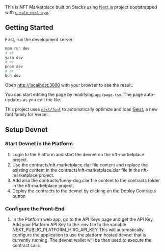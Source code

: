 This is NFT Marketplace built on Stacks using [Next.js](https://nextjs.org) project bootstrapped with [`create-next-app`](https://nextjs.org/docs/app/api-reference/cli/create-next-app).

## Getting Started

First, run the development server:

```bash
npm run dev
# or
yarn dev
# or
pnpm dev
# or
bun dev
```

Open [http://localhost:3000](http://localhost:3000) with your browser to see the result.

You can start editing the page by modifying `app/page.tsx`. The page auto-updates as you edit the file.

This project uses [`next/font`](https://nextjs.org/docs/app/building-your-application/optimizing/fonts) to automatically optimize and load [Geist](https://vercel.com/font), a new font family for Vercel.

## Setup Devnet
### Start Devnet in the Platform
1. Login to the Platform and start the devnet on the nft-marketplace project.
2. Use the contracts/nft-marketplace.clar file content and replace the existing content in the contracts/nft-marketplace.clar file in the nft-marketplace project.
3. Add also the contracts/funny-dog.clar file content to the contracts folder in the nft-marketplace project.
4. Deploy the contracts to the devnet by clicking on the Deploy Contracts button 


### Configure the Front-End
1. In the Platform web app, go to the API Keys page and get the API Key.
Add your Platform API Key to the .env file to the variable NEXT_PUBLIC_PLATFORM_HIRO_API_KEY
This will automatically configure the application to use the platform hosted devnet that is currently running.
The devnet wallet will be then used to execute the contract calls.
